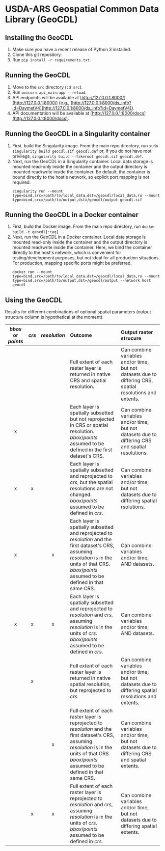 # USDA-ARS Geospatial Common Data Library (GeoCDL)

## Installing the GeoCDL

1. Make sure you have a recent release of Python 3 installed.
1. Clone this git repository.
1. Run `pip install -r requirements.txt`.


## Running the GeoCDL

1. Move to the `src` directory (`cd src`).
1. Run `uvicorn api_main:app --reload`.
1. API endpoints will be available at [http://127.0.0.1:8000/](http://127.0.0.1:8000/) (e.g., [http://127.0.0.1:8000/ds_info?id=DaymetV4](http://127.0.0.1:8000/ds_info?id=DaymetV4)).
1. API documentation will be available at [http://127.0.0.1:8000/docs](http://127.0.0.1:8000/docs).


## Running the GeoCDL in a Singularity container

1. First, build the Singularity image.  From the main repo directory, run `sudo singularity build geocdl.sif geocdl.def` or, if you do not have root privilegs, `singularity build --fakeroot geocdl.sif geocdl.def`.
1. Next, run the GeoCDL in a Singularity container.  Local data storage is mounted read-only inside the container and the output directory is mounted read/write inside the container.  Be default, the container is bound directly to the host's network, so explicit port mapping is not required.
    ```
    singularity run --mount type=bind,src=/path/to/local_data,dst=/geocdl/local_data,ro --mount type=bind,src=/path/to/output,dst=/geocdl/output geocdl.sif
    ```


## Running the GeoCDL in a Docker container

1. First, build the Docker image.  From the main repo directory, run `docker build -t geocdl[:tag] .`.
1. Next, run the GeoCDL in a Docker container.  Local data storage is mounted read-only inside the container and the output directory is mounted read/write inside the container.  Here, we bind the container directly to the host's network, which is convenient for testing/development purposes, but not ideal for all production situations.  For production, mapping specific ports might be preferred.
    ```
    docker run --mount type=bind,src=/path/to/local_data,dst=/geocdl/local_data,ro --mount type=bind,src=/path/to/output,dst=/geocdl/output --network host geocdl
    ```


## Using the GeoCDL

Results for different combinations of optional spatial parameters (output structure column is hypothetical at the moment):

| *bbox* or *points*	| *crs*	| *resolution*	| Outcome 	| Output raster strucure 	|
| :---:					| :---:	| :---:			|  :---		| :---						|
| 						|		|				| Full extent of each raster layer is returned in native CRS and spatial resolution. | Can combine variables and/or time, but not datasets due to differing CRS, spatial resolutions and extents. | 
| x						|		|				| Each layer is spatially subsetted but not reprojected in CRS or spatial resolution. *bbox*/*points* assumed to be defined in the first dataset's CRS.| Can combine variables and/or time, but not datasets due to differing CRS and spatial resolutions. |
| x						| x		|				| Each layer is spatially subsetted and reprojected to *crs*, but the spatial resolutions are not changed. *bbox*/*points* assumed to be defined in *crs*.| Can combine variables and/or time, but not datasets due to differing spatial rsolutions. |
| x						|		| x				| Each layer is spatially subsetted and reprojected to *resolution* and the first dataset's CRS, assuming *resolution* is in the units of that CRS. *bbox*/*points* assumed to be defined in that same CRS.| Can combine variables and/or time, AND datasets. |
| x						| x		| x				| Each layer is spatially subsetted and reprojected to *resolution* and *crs*, assuming *resolution* is in the units of *crs*. *bbox*/*points* assumed to be defined in *crs*.| Can combine variables and/or time, AND datasets. |
| 						| x		|				| Full extent of each raster layer is returned in native spatial resolution, but reprojected to *crs*. | Can combine variables and/or time, but not datasets due to differing spatial resolutions and extents. |
| 						|		| x				| Full extent of each raster layer is reprojected to *resolution* and the first dataset's CRS, assuming *resolution* is in the units of that CRS. *bbox*/*points* assumed to be defined in that same CRS. | Can combine variables and/or time, but not datasets due to differing CRS and spatial extents. |
| 						| x		| x				| Full extent of each raster layer is reprojected to *resolution* and *crs*, assuming *resolution* is in the units of *crs*. *bbox*/*points* assumed to be defined in *crs*. | Can combine variables and/or time, but not datasets due to differing spatial extents. |
